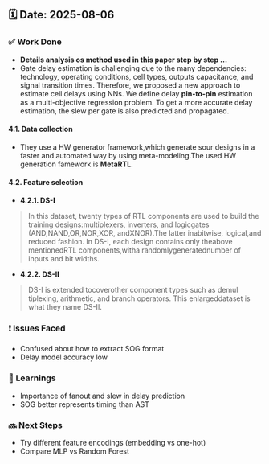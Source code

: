 ## 🗓️ Date: 2025-08-06

### ✅ Work Done
- **Details analysis os method used in this paper step by step ...**
-  Gate delay estimation is challenging due to the many dependencies: technology, operating conditions, cell types, outputs capacitance, and signal transition times. Therefore, we proposed a new approach to estimate cell delays using NNs. We define delay **pin-to-pin** estimation as a multi-objective regression problem. To get a more accurate delay estimation, the slew per gate is also predicted and propagated.
####  4.1. Data collection
- They use  a HW generator framework,which generate sour designs in a faster and automated way by using meta-modeling.The used HW generation famework is **MetaRTL**.
####  4.2. Feature selection
- **4.2.1. DS-I**
> In this dataset, twenty types of RTL components are used to build the training designs:multiplexers, inverters, and logicgates (AND,NAND,OR,NOR,XOR, andXNOR).The latter inabitwise, logical,and reduced fashion.  In DS-I, each design contains only theabove
mentionedRTL components,witha randomlygeneratednumber of inputs and bit widths.
-  **4.2.2. DS-II**
> DS-I is extended tocoverother component types such as demul tiplexing, arithmetic, and branch operators. This enlargeddataset is what they name DS-II.
### ❗ Issues Faced
- Confused about how to extract SOG format
- Delay model accuracy low

### 📝 Learnings
- Importance of fanout and slew in delay prediction
- SOG better represents timing than AST

### 🔜 Next Steps
- Try different feature encodings (embedding vs one-hot)
- Compare MLP vs Random Forest

